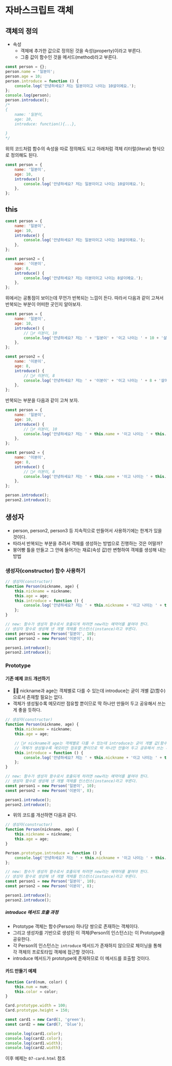 # 자바스크립트 객체

## 객체의 정의

-   속성
    -   객체에 추가한 값으로 정의된 것을 속성(property)이라고 부른다.
    -   그중 값이 함수인 것을 메서드(method)라고 부른다.

```js
const person = {};
person.name = '일분이';
person.age = 10;
person.introduce = function () {
    console.log('안녕하세요? 저는 일분이이고 나이는 10살이에요.');
};
console.log(person);
person.introduce();
/*
{
    name: '일분이,
    age: 10,
    introduce: function(){...},
    
}
*/
```

위의 코드처럼 함수의 속성을 따로 정의해도 되고 아래처럼 객체 리터럴(literal) 형식으로 정의해도 된다.

```js
const person = {
    name: '일분이',
    age: 10,
    introduce() {
        console.log('안녕하세요? 저는 일분이이고 나이는 10살이에요.');
    },
};
```

## this

```js
const person = {
    name: '일분이',
    age: 10,
    introduce() {
        console.log('안녕하세요? 저는 일분이이고 나이는 10살이에요.');
    },
};

const person2 = {
    name: '이분이',
    age: 8,
    introduce() {
        console.log('안녕하세요? 저는 이분이이고 나이는 8살이에요.');
    },
};
```

위에서는 공통점이 보이는데 무언가 반복되는 느낌이 든다.
따라서 다음과 같이 고쳐서 반복되는 부분이 어떠한 곳인지 알아보자.

```js
const person = {
    name: '일분이',
    age: 10,
    introduce() {
        // 🤷‍♂️ 이분이, 10
        console.log('안녕하세요? 저는 ' + '일분이' + '이고 나이는 ' + 10 + '살이에요.');
    },
};

const person2 = {
    name: '이분이',
    age: 8,
    introduce() {
        // 🤷‍♂️ 이분이, 8
        console.log('안녕하세요? 저는 ' + '이분이' + '이고 나이는 ' + 8 + '살이에요.');
    },
};
```

반복되는 부분을 다음과 같이 고쳐 보자.

```js
const person = {
    name: '일분이',
    age: 10,
    introduce() {
        // 🤷‍♂️ 이분이, 10
        console.log('안녕하세요? 저는 ' + this.name + '이고 나이는 ' + this.age + '살이에요.');
    },
};

const person2 = {
    name: '이분이',
    age: 8,
    introduce() {
        // 🤷‍♂️ 이분이, 8
        console.log('안녕하세요? 저는 ' + this.name + '이고 나이는 ' + this.age + '살이에요.');
    },
};

person.introduce();
person2.introduce();
```

## 생성자

-   person, person2, person3 등 지속적으로 만들어서 사용하기에는 한계가 있을 것이다.
-   따라서 반복되는 부분을 추려서 객체를 생성하는 방법으로 진행하는 것은 어떨까?
-   붕어빵 틀을 만들고 그 안에 들어가는 재료(속성 값)만 변형하여 객체를 생성해 내는 방법

### 생성자(constructor) 함수 사용하기

```js
// 생성자(constructor)
function Person(nickname, age) {
    this.nickname = nickname;
    this.age = age;
    this.introduce = function () {
        console.log('안녕하세요? 저는 ' + this.nickname + '이고 나이는 ' + this.age + '살이에요.');
    };
}

// new: 함수가 생성자 함수로서 호출되게 하려면 new라는 예약어를 붙여야 한다.
// 생성자 함수로 생성해 낸 개별 객체를 인스턴스(instance)라고 부른다.
const person1 = new Person('일분이', 10);
const person2 = new Person('이분이', 8);

person1.introduce();
person2.introduce();
```

### Prototype

#### 기존 예제 코드 개선하기

-   🤷‍♂️ nickname과 age는 객체별로 다를 수 있는데 introduce는 굳이 개별 값(함수)으로서 존재할 필요는 없다.
-   객체가 생성될수록 메모리만 점유할 뿐이므로 딱 하나만 만들어 두고 공유해서 쓰는 게 좋을 듯하다.

```js
// 생성자(constructor)
function Person(nickname, age) {
    this.nickname = nickname;
    this.age = age;

    // 🤷‍♂️ nickname과 age는 객체별로 다를 수 있는데 introduce는 굳이 개별 값(함수)으로서 존재할 필요는 없다.
    // 객체가 생성될수록 메모리만 점유할 뿐이므로 딱 하나만 만들어 두고 공유해서 쓰는 게 좋을 듯하다.
    this.introduce = function () {
        console.log('안녕하세요? 저는 ' + this.nickname + '이고 나이는 ' + this.age + '살이에요.');
    };
}

// new: 함수가 생성자 함수로서 호출되게 하려면 new라는 예약어를 붙여야 한다.
// 생성자 함수로 생성해 낸 개별 객체를 인스턴스(instance)라고 부른다.
const person1 = new Person('일분이', 10);
const person2 = new Person('이분이', 8);

person1.introduce();
person2.introduce();
```

-   위의 코드를 개선하면 다음과 같다.

```js
// 생성자(constructor)
function Person(nickname, age) {
    this.nickname = nickname;
    this.age = age;
}

Person.prototype.introduce = function () {
    console.log('안녕하세요? 저는 ' + this.nickname + '이고 나이는 ' + this.age + '살이에요.');
};

// new: 함수가 생성자 함수로서 호출되게 하려면 new라는 예약어를 붙여야 한다.
// 생성자 함수로 생성해 낸 개별 객체를 인스턴스(instance)라고 부른다.
const person1 = new Person('일분이', 10);
const person2 = new Person('이분이', 8);

person1.introduce();
person2.introduce();
```

##### introduce 메서드 호출 과정

-   Prototype 객체는 함수(Person) 하나당 쌍으로 존재하는 객체이다.
-   그리고 생성자를 기반으로 생성된 이 객체(Person의 인스턴스)는 이 Prototype을 공유한다.
-   각 Person의 인스턴스는 `introduce` 메서드가 존재하지 않으므로 체이닝을 통해 각 객체의 프로토타입 객체에 접근할 것이다.
-   introduce 메서드가 prototype에 존재하므로 이 메서드를 호출할 것이다.

#### 카드 만들기 예제

```js
function Card(num, color) {
    this.num = num;
    this.color = color;
}

Card.prototype.width = 100;
Card.prototype.height = 150;

const card1 = new Card(1, 'green');
const card2 = new Card(7, 'blue');

console.log(card1.color);
console.log(card2.color);
console.log(card1.width);
console.log(card2.width);
```

이후 예제는 `07-card.html` 참조

